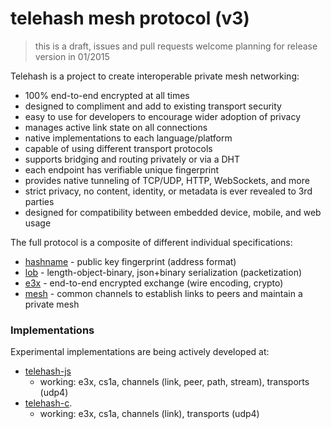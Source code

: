 telehash mesh protocol (v3)
===========================

> this is a draft, issues and pull requests welcome
> planning for release version in 01/2015

Telehash is a project to create interoperable private mesh networking:

* 100% end-to-end encrypted at all times
* designed to compliment and add to existing transport security
* easy to use for developers to encourage wider adoption of privacy
* manages active link state on all connections
* native implementations to each language/platform
* capable of using different transport protocols
* supports bridging and routing privately or via a DHT
* each endpoint has verifiable unique fingerprint
* provides native tunneling of TCP/UDP, HTTP, WebSockets, and more
* strict privacy, no content, identity, or metadata is ever revealed to 3rd parties
* designed for compatibility between embedded device, mobile, and web usage

The full protocol is a composite of different individual specifications:

* [hashname](hashname/) - public key fingerprint (address format)
* [lob](lob/) - length-object-binary, json+binary serialization (packetization)
* [e3x](e3x/) - end-to-end encrypted exchange (wire encoding, crypto)
* [mesh](mesh.md) - common channels to establish links to peers and maintain a private mesh

### Implementations

Experimental implementations are being actively developed at:

* [telehash-js](https://github.com/telehash/node-telehash/tree/v3)
  * working: e3x, cs1a, channels (link, peer, path, stream), transports (udp4)
* [telehash-c](https://github.com/telehash/telehash-c/tree/v3).
  * working: e3x, cs1a, channels (link), transports (udp4)

